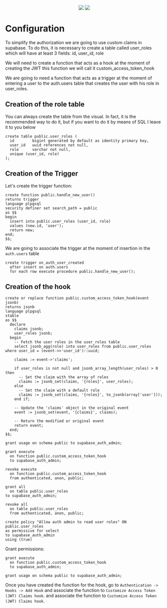 <p align="center">
<img src="https://user-images.githubusercontent.com/8291514/213727234-cda046d6-28c6-491a-b284-b86c5cede25d.png#gh-light-mode-only">
<img src="https://user-images.githubusercontent.com/8291514/213727225-56186826-bee8-43b5-9b15-86e839d89393.png#gh-dark-mode-only">
</p>

# Configuration

To simplify the authorization we are going to use custom claims in supabase.
To do this, it is necessary to create a table called user_roles
which will have at least 3 fields:
id, user_id, role

We will need to create a function that acts as a hook at the moment of creating the JWT
this function we will call it custom_access_token_hook

We are going to need a function that acts as a trigger at the moment of entering a user to the auth.users table that creates the user with his role in user_roles.

## Creation of the role table

You can always create the table from the visual. In fact, it is the recommended way to do it,
but if you want to do it by means of SQL I leave it to you below
```
create table public.user_roles (
  id        bigint generated by default as identity primary key,
  user_id   uuid references not null,
  role      varchar not null,
  unique (user_id, role)
);
```

## Creation of the Trigger

Let's create the trigger function:
```
create function public.handle_new_user()
returns trigger
language plpgsql
security definer set search_path = public
as $$
begin
  insert into public.user_roles (user_id, role)
  values (new.id, 'user');
  return new;
end;
$$;
```

We are going to associate the trigger at the moment of insertion in the `auth.users` table
```
create trigger on_auth_user_created
  after insert on auth.users
  for each row execute procedure public.handle_new_user();
```

## Creation of the hook

```
create or replace function public.custom_access_token_hook(event jsonb)
returns jsonb
language plpgsql
stable
as $$
  declare
    claims jsonb;
    user_roles jsonb;
  begin
    -- Fetch the user roles in the user_roles table
    select jsonb_agg(role) into user_roles from public.user_roles where user_id = (event->>'user_id')::uuid;

    claims := event->'claims';

    if user_roles is not null and jsonb_array_length(user_roles) > 0 then
      -- Set the claim with the array of roles
      claims := jsonb_set(claims, '{roles}', user_roles);
    else
      -- Set the claim with a default role
      claims := jsonb_set(claims, '{roles}', to_jsonb(array['user']));
    end if;

    -- Update the 'claims' object in the original event
    event := jsonb_set(event, '{claims}', claims);

    -- Return the modified or original event
    return event;
  end;
$$;

grant usage on schema public to supabase_auth_admin;

grant execute
  on function public.custom_access_token_hook
  to supabase_auth_admin;

revoke execute
  on function public.custom_access_token_hook
  from authenticated, anon, public;

grant all
  on table public.user_roles
to supabase_auth_admin;

revoke all
  on table public.user_roles
  from authenticated, anon, public;

create policy "Allow auth admin to read user roles" ON public.user_roles
as permissive for select
to supabase_auth_admin
using (true)
```

Grant permissions:
```
grant execute
  on function public.custom_access_token_hook
  to supabase_auth_admin;

grant usage on schema public to supabase_auth_admin;
```

Once you have created the function for the hook, go to `Authentication -> Hooks -> Add Hook` and associate the function to `Customize Access Token (JWT) Claims hook`.
and associate the function to `Customize Access Token (JWT) Claims hook`.
